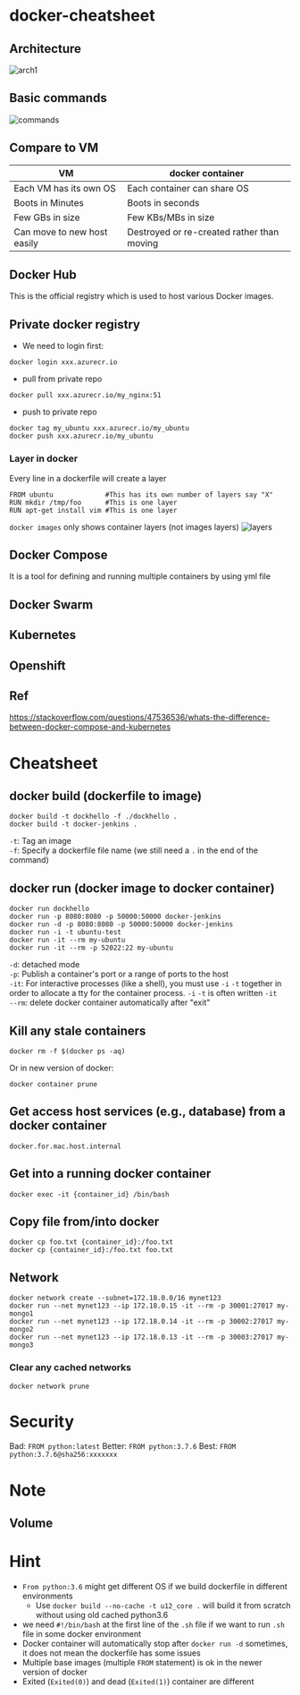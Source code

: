 # docker-cheatsheet

## Architecture
![arch1](https://geekflare.com/wp-content/uploads/2019/09/traditional-vs-new-gen.png)

## Basic commands
![commands](https://geekflare.com/wp-content/uploads/2019/09/docker-architecture.png)

## Compare to VM
| VM | docker container |
| --- | --- |
| Each VM has its own OS | Each container can share OS |
| Boots in Minutes | Boots in seconds |
| Few GBs in size | Few KBs/MBs in size |
| Can move to new host easily | Destroyed or re-created rather than moving |

## Docker Hub
This is the official registry which is used to host various Docker images.

## Private docker registry
* We need to login first:  
```
docker login xxx.azurecr.io
```

* pull from private repo
```
docker pull xxx.azurecr.io/my_nginx:51
```

* push to private repo
```
docker tag my_ubuntu xxx.azurecr.io/my_ubuntu
docker push xxx.azurecr.io/my_ubuntu
```

### Layer in docker
Every line in a dockerfile will create a layer  
```
FROM ubuntu             #This has its own number of layers say "X"
RUN mkdir /tmp/foo      #This is one layer 
RUN apt-get install vim #This is one layer 
```

`docker images` only shows container layers (not images layers)
![layers](https://i.stack.imgur.com/J2cge.jpg)

## Docker Compose
It is a tool for defining and running multiple containers by using yml file

## Docker Swarm

## Kubernetes

## Openshift

## Ref  
https://stackoverflow.com/questions/47536536/whats-the-difference-between-docker-compose-and-kubernetes  

# Cheatsheet  
## docker build (dockerfile to image)
```
docker build -t dockhello -f ./dockhello .
docker build -t docker-jenkins .
```

`-t`: Tag an image  
`-f`: Specify a dockerfile file name (we still need a `.` in the end of the command)  

## docker run (docker image to docker container)

```
docker run dockhello
docker run -p 8080:8080 -p 50000:50000 docker-jenkins
docker run -d -p 8080:8080 -p 50000:50000 docker-jenkins
docker run -i -t ubuntu-test
docker run -it --rm my-ubuntu
docker run -it --rm -p 52022:22 my-ubuntu
```

`-d`: detached mode  
`-p`: Publish a container's port or a range of ports to the host  
`-it`: For interactive processes (like a shell), you must use `-i` `-t` together in order to allocate a tty for the container process. `-i` `-t` is often written `-it`  
`--rm`: delete docker container automatically after "exit"  

## Kill any stale containers
```
docker rm -f $(docker ps -aq)
```

Or in new version of docker:
```
docker container prune
```

## Get access host services (e.g., database) from a docker container
```
docker.for.mac.host.internal
```

## Get into a running docker container
```
docker exec -it {container_id} /bin/bash
```

## Copy file from/into docker
```
docker cp foo.txt {container_id}:/foo.txt
docker cp {container_id}:/foo.txt foo.txt
```

## Network
```
docker network create --subnet=172.18.0.0/16 mynet123
docker run --net mynet123 --ip 172.18.0.15 -it --rm -p 30001:27017 my-mongo1
docker run --net mynet123 --ip 172.18.0.14 -it --rm -p 30002:27017 my-mongo2
docker run --net mynet123 --ip 172.18.0.13 -it --rm -p 30003:27017 my-mongo3
```

### Clear any cached networks 
```
docker network prune
```

# Security
Bad: `FROM python:latest`
Better: `FROM python:3.7.6`
Best: `FROM python:3.7.6@sha256:xxxxxxx`



# Note
## Volume


# Hint
* `From python:3.6` might get different OS if we build dockerfile in different environments
  * Use `docker build --no-cache -t u12_core .` will build it from scratch without using old cached python3.6
* we need `#!/bin/bash` at the first line of the `.sh` file if we want to run `.sh` file in some docker environment
* Docker container will automatically stop after `docker run -d` sometimes, it does not mean the dockerfile has some issues
* Multiple base images (multiple `FROM` statement) is ok in the newer version of docker
* Exited (`Exited(0)`) and dead (`Exited(1)`)  container are different
